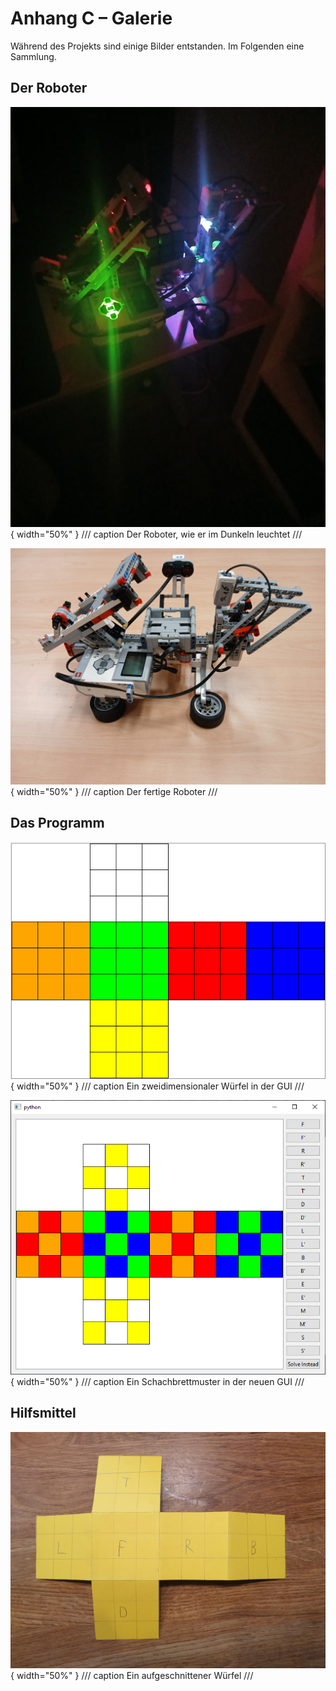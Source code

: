 # Anhang C – Galerie

Während des Projekts sind einige Bilder entstanden. Im Folgenden eine Sammlung.

## Der Roboter

![Der Roboter, wie er im Dunkeln leuchtet](/images/robot_glowing_in_dark.jpg){ width="50%" }
/// caption
Der Roboter, wie er im Dunkeln leuchtet
///

![Der fertige Roboter](/images/robot_1.jpg){ width="50%" }
/// caption
Der fertige Roboter
///

## Das Programm

![Ein zweidimensionaler Würfel in der GUI](/images/gui.png){ width="50%" }
/// caption
Ein zweidimensionaler Würfel in der GUI
///

![Ein Schachbrettmuster in der neuen GUI](/images/new_gui_image.png){ width="50%" }
/// caption
Ein Schachbrettmuster in der neuen GUI
///

## Hilfsmittel

![Ein aufgeschnittener Würfel](/images/flat_cube.jpg){ width="50%" }
/// caption
Ein aufgeschnittener Würfel
///
